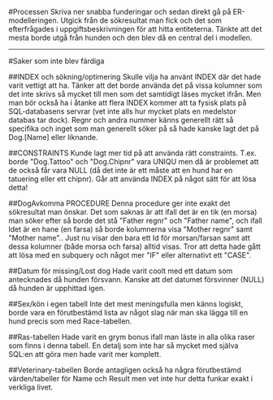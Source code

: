 #Processen
Skriva ner snabba funderingar och sedan direkt gå på ER-modelleringen.
Utgick från de sökresultat man fick och det som efterfrågades i uppgiftsbeskrivningen för att hitta entiteterna.
Tänkte att det mesta borde utgå från hunden och den blev då en central del i modellen.

---
#Saker som inte blev färdiga

##INDEX och sökning/optimering
Skulle vilja ha använt INDEX där det hade varit vettigt att ha. Tänker att det borde använda det på vissa kolumner som det inte skrivs så mycket till men som det samtidigt läses mycket ifrån. Men man bör också ha i åtanke att flera INDEX kommer att ta fysisk plats på SQL-databasens servrar (vet inte alls hur mycket plats en medelstor databas tar dock).
Regnr och andra nummer känns generellt rätt så specifika och inget som man generellt söker på så hade kanske lagt det på Dog.[Name] eller liknande.

##CONSTRAINTS
Kunde lagt mer tid på att använda rätt constraints. T.ex. borde "Dog.Tattoo" och "Dog.Chipnr" vara UNIQU men då är problemet att de också får vara NULL (då det inte är ett måste att en hund har en tatuering eller ett chipnr).
Går att använda INDEX på något sätt för att lösa detta!

##DogAvkomma PROCEDURE
Denna procedure ger inte exakt det sökresultat man önskar. Det som saknas är att ifall det är en tik (en morsa) man söker efter så borde det stå "Father regnr" och "Father name", och ifall ldet är en hane (en farsa) så borde kolumnerna visa "Mother regnr" samt "Mother name".. Just nu visar den bara ett Id för morsan/farsan samt att dessa kolumner (både morsa och farsa) alltid visas.
Tror att detta hade gått att lösa med en subquery och något mer "IF" eller alternativt ett "CASE".

##Datum för missing/Lost dog
Hade varit coolt med ett datum som antecknades då hunden försvann. Kanske att det datumet försvinner (NULL) då hunden är upphittad igen.

##Sex/kön i egen tabell
Inte det mest meningsfulla men känns logiskt, borde vara en förutbestämd lista av något slag när man ska lägga till en hund precis som med Race-tabellen.

##Ras-tabellen
Hade varit en grym bonus ifall man läste in alla olika raser som finns i denna tabell. En detalj som inte har så mycket med själva SQL:en att göra men hade varit mer komplett.

##Veterinary-tabellen
Borde antagligen också ha några förutbestämd värden/tabeller för Name och Result men vet inte hur detta funkar exakt i verkliga livet.
